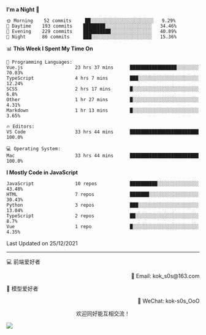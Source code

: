 <!--START_SECTION:waka-->
**I'm a Night 🦉** 

```text
🌞 Morning    52 commits     ██░░░░░░░░░░░░░░░░░░░░░░░   9.29% 
🌆 Daytime    193 commits    ████████░░░░░░░░░░░░░░░░░   34.46% 
🌃 Evening    229 commits    ██████████░░░░░░░░░░░░░░░   40.89% 
🌙 Night      86 commits     ███░░░░░░░░░░░░░░░░░░░░░░   15.36%

```


📊 **This Week I Spent My Time On** 

```text
💬 Programming Languages: 
Vue.js                   23 hrs 37 mins      █████████████████░░░░░░░░   70.03% 
TypeScript               4 hrs 7 mins        ███░░░░░░░░░░░░░░░░░░░░░░   12.24% 
SCSS                     2 hrs 17 mins       █░░░░░░░░░░░░░░░░░░░░░░░░   6.8% 
Other                    1 hr 27 mins        █░░░░░░░░░░░░░░░░░░░░░░░░   4.31% 
Markdown                 1 hr 13 mins        █░░░░░░░░░░░░░░░░░░░░░░░░   3.65%

🔥 Editors: 
VS Code                  33 hrs 44 mins      █████████████████████████   100.0%

💻 Operating System: 
Mac                      33 hrs 44 mins      █████████████████████████   100.0%

```

**I Mostly Code in JavaScript** 

```text
JavaScript               10 repos            ██████████░░░░░░░░░░░░░░░   43.48% 
HTML                     7 repos             ███████░░░░░░░░░░░░░░░░░░   30.43% 
Python                   3 repos             ███░░░░░░░░░░░░░░░░░░░░░░   13.04% 
TypeScript               2 repos             ██░░░░░░░░░░░░░░░░░░░░░░░   8.7% 
Vue                      1 repo              █░░░░░░░░░░░░░░░░░░░░░░░░   4.35%

```



 Last Updated on 25/12/2021
<!--END_SECTION:waka-->

---

💻 前端爱好者 

<p align="right">
📧 Email: kok_s0s@163.com 
</p> 

<p align="left">
🧩 模型爱好者
</p>

<p align="right">
📲 WeChat: kok-s0s_OoO
</p>


<p align="center">欢迎同好能互相交流！</p>

<img align="center"  src="https://www.kok-s0s.top/usr/uploads/2021/01/4291479694.jpg">
